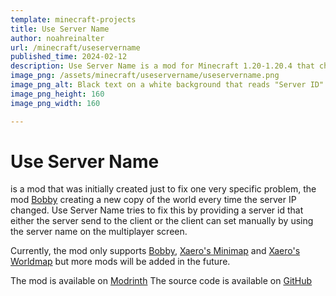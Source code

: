 ```yaml
---
template: minecraft-projects
title: Use Server Name
author: noahreinalter
url: /minecraft/useservername
published_time: 2024-02-12
description: Use Server Name is a mod for Minecraft 1.20-1.20.4 that changes the save location of server specific data to a folder named after the server's name.
image_png: /assets/minecraft/useservername/useservername.png
image_png_alt: Black text on a white background that reads "Server ID"
image_png_height: 160
image_png_width: 160

---
```


# Use Server Name

is a mod that was initially created just to fix one very specific problem, the mod [Bobby](https://modrinth.com/mod/bobby)
creating a new copy of the world every time the server IP changed. Use Server Name tries to fix this
by providing a server id that either the server send to the client or the client can set manually by
using the server name on the multiplayer screen.

Currently, the mod only supports [Bobby](https://modrinth.com/mod/bobby), [Xaero's Minimap](https://modrinth.com/mod/xaeros-minimap) and [Xaero's Worldmap](https://modrinth.com/mod/xaeros-world-map) but
more mods will be added in the future.

The mod is available on [Modrinth](https://modrinth.com/mod/use-server-name)
The source code is available on [GitHub](https://github.com/noahreinalter/UseServerName)
